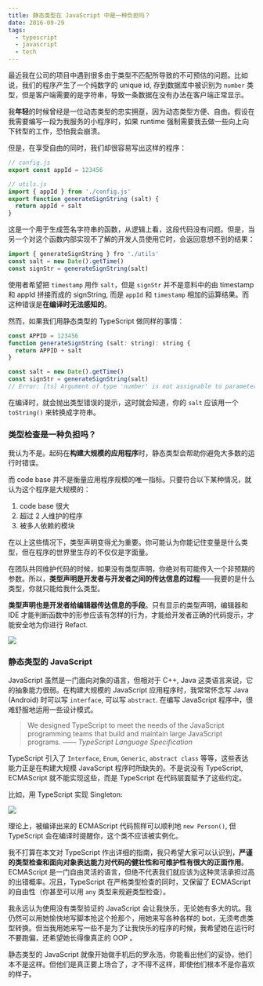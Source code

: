 ```yaml
---
title: 静态类型在 JavaScript 中是一种负担吗？
date: 2016-09-29
tags:
  - typescript
  - javascript
  - tech
---
```


最近我在公司的项目中遇到很多由于类型不匹配所导致的不可预估的问题。比如说，我们的程序产生了一个纯数字的 unique id, 存到数据库中被识别为 `number` 类型，但是客户端需要的是字符串，导致一条数据在没有办法在客户端正常显示。

我**年轻**的时候曾经是一位动态类型的忠实拥趸，因为动态类型方便、自由。假设在我需要编写一段为我服务的小程序时，如果 runtime 强制需要我去做一些向上向下转型的工作，恐怕我会崩溃。

但是，在享受自由的同时，我们却很容易写出这样的程序：

```javascript
// config.js
export const appId = 123456
```

```javascript
// utils.js
import { appId } from './config.js'
export function generateSignString (salt) {
  return appId + salt
}
```

这是一个用于生成签名字符串的函数，从逻辑上看，这段代码没有问题。但是，当另一个对这个函数内部实现不了解的开发人员使用它时，会返回意想不到的结果：

```javascript
import { generateSignString } fro './utils'
const salt = new Date().getTime()
const signStr = generateSignString(salt)
```

使用者希望把 `timestamp` 用作 `salt`，但是 `signStr` 并不是意料中的由 timestamp 和 appId 拼接而成的 signString, 而是 `appId` 和 `timestamp` 相加的运算结果。而这种错误是**在编译时无法感知的**。

然而，如果我们用静态类型的 TypeScript 做同样的事情：

```javascript
const APPID = 123456
function generateSignString (salt: string): string {
  return APPID + salt
}

const salt = new Date().getTime()
const signStr = generateSignString(salt)
// Error: [ts] Argument of type 'number' is not assignable to parameter of type 'string'.
```

在编译时，就会抛出类型错误的提示，这时就会知道，你的 `salt` 应该用一个 `toString()` 来转换成字符串。

### 类型检查是一种负担吗？

我认为不是。起码在**构建大规模的应用程序**时，静态类型会帮助你避免大多数的运行时错误。

而 code base 并不是衡量应用程序规模的唯一指标。只要符合以下某种情况，就认为这个程序是大规模的：

1. code base 很大
2. 超过 2 人维护的程序
3. 被多人依赖的模块

在以上这些情况下，类型声明变得尤为重要。你可能认为你能记住变量是什么类型，但在程序的世界里生存的不仅仅是字面量。

在团队共同维护代码的时候，如果没有类型声明，你绝对有可能传入一个非预期的参数。所以，**类型声明是开发者与开发者之间的传达信息的过程**——我要的是什么类型，你就只能给我什么类型。

**类型声明也是开发者给编辑器传达信息的手段**。只有显示的类型声明，编辑器和 IDE 才能判断函数中的形参应该有怎样的行为，才能给开发者正确的代码提示，才能安全地为你进行 Refact.

![](/content/images/2016/09/-----2016-09-29---6.21.31.png)

### 静态类型的 JavaScript

JavaScript 虽然是一门面向对象的语言，但相对于 C++, Java 这类语言来说，它的抽象能力很弱。在构建大规模的 JavaScript 应用程序时，我常常怀念写 Java (Android) 时可以写 `interface`, 可以写 `abstract`. 在编写 JavaScript 程序中，很难舒服地运用一些设计模式。

> We designed TypeScript to meet the needs of the JavaScript programming teams that build and maintain large JavaScript programs.
> —— <cite>TypeScript Language Specification</cite>

TypeScript 引入了 `Interface`, `Enum`, `Generic`, `abstract class` 等等，这些表达能力正是在构建大规模 JavaScript 程序时所缺失的。不是说没有 TypeScript,  ECMAScript 就不能实现这些，而是 TypeScript 在代码层面赋予了这些约定。

比如，用 TypeScript 实现 Singleton:

![](/content/images/2016/09/-----2016-09-29---8.34.22.png)

理论上，被编译出来的 ECMAScript 代码照样可以顺利地 `new Person()`, 但 TypeScript 会在编译时提醒你，这个类不应该被实例化。

我不打算在本文对 TypeScript 作出详细的指南，我只希望大家可以认识到，**严谨的类型检查和面向对象表达能力对代码的健壮性和可维护性有很大的正面作用**。ECMAScript 是一门自由灵活的语言，但绝不代表我们就应该为这种灵活承担过高的出错概率。况且，TypeScript 在严格类型检查的同时，又保留了 ECMAScript 的自由性（你甚至可以用 `any` 类型来规避类型检查）。

我永远认为使用没有类型验证的  JavaScript 会让我快乐，无论她有多大的坑。我仍然可以用她愉快地写脚本抢这个抢那个，用她来写各种各样的 bot，无须考虑类型转换。但当我用她来写一些不是为了让我快乐的程序的时候，我希望她在运行时不要跑偏，还希望她长得像真正的 OOP 。

静态类型的 JavaScript 就像开始做手机后的罗永浩，你能看出他们的妥协，他们本不是这样。但他们是真正要上场合了，才不得不这样，即使他们根本不是你喜欢的样子。